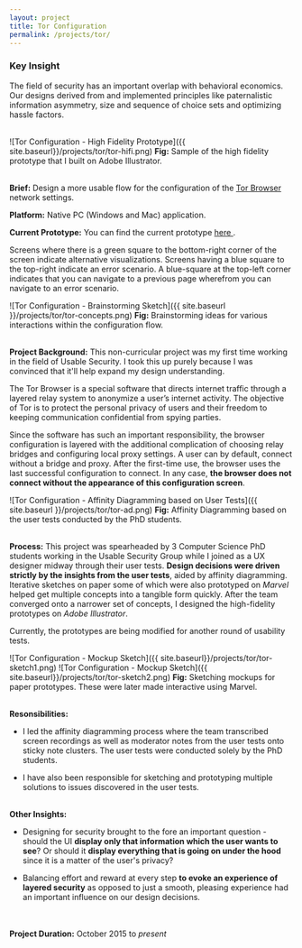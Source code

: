 ```yaml
---
layout: project
title: Tor Configuration
permalink: /projects/tor/
---
```

<div class = "key-insight">
<h3 class = "key-insight">Key Insight</h3>
The field of security has an important overlap with behavioral economics. Our designs derived from and implemented principles like paternalistic information asymmetry, size and sequence of choice sets and optimizing hassle factors.
</div>
<br />

![Tor Configuration - High Fidelity Prototype]({{ site.baseurl}}/projects/tor/tor-hifi.png)
<span class = "figure-description">
**Fig:** Sample of the high fidelity prototype that I built on Adobe Illustrator.
</span><br /><br />

**Brief:** Design a more usable flow for the configuration of the
<a href="https://www.torproject.org/projects/torbrowser.html.en" class="underlined-link" target= "blank">
Tor Browser
<span class="fa fa-external-link no-underline"></span></a>
network settings.

**Platform:** Native PC (Windows and Mac) application.
<br />

**Current Prototype:** You can find the current prototype
<a href="https://marvelapp.com/15a2294" class="underlined-link" target= "blank">
here
<span class="fa fa-external-link no-underline"></span></a>. <br />

Screens where there is a green square to the bottom-right corner of the screen indicate alternative visualizations. Screens having a blue square to the top-right indicate an error scenario. A blue-square at the top-left corner indicates that you can navigate to a previous page wherefrom you can navigate to an error scenario.

![Tor Configuration - Brainstorming Sketch]({{ site.baseurl }}/projects/tor/tor-concepts.png)
<span class = "figure-description">
**Fig:** Brainstorming ideas for various interactions within the configuration flow.
</span><br /><br />

**Project Background:** This non-curricular project was my first time working in the field of Usable Security. I took this up purely because I was convinced that it'll help expand my design understanding.

The Tor Browser is a special software that directs internet traffic through a layered relay system to anonymize a user’s internet activity. The objective of Tor is to protect the personal privacy of users and their freedom to keeping communication confidential from spying parties.

Since the software has such an important responsibility, the browser configuration is layered with the additional complication of choosing relay bridges and configuring local proxy settings. A user can by default, connect without a bridge and proxy. After the first-time use, the browser uses the last successful configuration to connect. In any case, **the browser does not connect without the appearance of this configuration screen**.

![Tor Configuration - Affinity Diagramming based on User Tests]({{ site.baseurl }}/projects/tor/tor-ad.png)
<span class = "figure-description">
**Fig:** Affinity Diagramming based on the user tests conducted by the PhD students.
</span><br /><br />

**Process:** This project was spearheaded by 3 Computer Science PhD students working in the Usable Security Group while I joined as a UX designer midway through their user tests. **Design decisions were driven strictly by the insights from the user tests**, aided by affinity diagramming. Iterative sketches on paper some of which were also prototyped on *Marvel* helped get multiple concepts into a tangible form quickly. After the team converged onto a narrower set of concepts, I designed the high-fidelity prototypes on *Adobe Illustrator*.

Currently, the prototypes are being modified for another round of usability tests.

![Tor Configuration - Mockup Sketch]({{ site.baseurl}}/projects/tor/tor-sketch1.png)
![Tor Configuration - Mockup Sketch]({{ site.baseurl}}/projects/tor/tor-sketch2.png)
<span class = "figure-description">
**Fig:** Sketching mockups for paper prototypes. These were later made interactive using Marvel.
</span><br /><br />


**Resonsibilities:**

* I led the affinity diagramming process where the team transcribed screen recordings as well as moderator notes from the user tests onto sticky note clusters. The user tests were conducted solely by the PhD students.

* I have also been responsible for sketching and prototyping multiple solutions to issues discovered in the user tests.
<br /><br />

**Other Insights:**

* Designing for security brought to the fore an important question - should the UI **display only that information which the user wants to see**? Or should it **display everything that is going on under the hood** since it is a matter of the user's privacy?

* Balancing effort and reward at every step **to evoke an experience of layered security** as opposed to just a smooth, pleasing experience had an important influence on our design decisions.

<br /><br />
**Project Duration:** October 2015 to *present*
<br /><br />
<br /><br />
